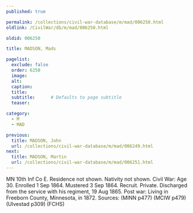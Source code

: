 ```yaml
---
published: true

permalink: /collections/civil-war-database/m/mad/006250.html
oldlink: /CivilWar/db/m/mad/006250.html

oldid: 006250

title: MADSON, Mads

pagelist:
  exclude: false
  order: 6250
  image: 
  alt:
  caption:
  title:
  subtitle:      # Defaults to page subtitle
  teaser:

category: 
  - M 
  - MAD

previous:
  title: MADSON, John
  url: /collections/civil-war-database/m/mad/006249.html  
next:
  title: MADSON, Martin
  url: /collections/civil-war-database/m/mad/006251.html   
---
```

MN 10th Inf Co E. Residence not shown. Nativity not shown. Civil War: Age 30. Enrolled 1 Sep 1864. Mustered 3 Sep 1864. Recruit. Private. Discharged from the service with his regiment, 19 Aug 1865. Post war: Living in Freeborn County, Minnesota, in 1872. Sources: (MINN p477) (MCIW p479) (Ulvestad p309) (FCHS)